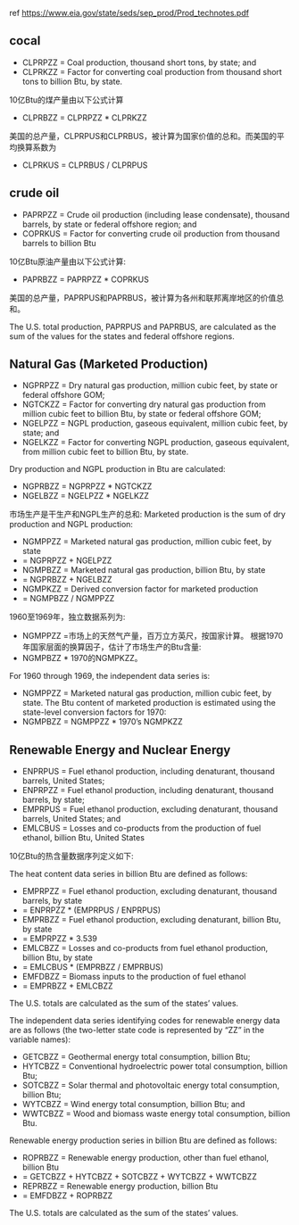 

ref https://www.eia.gov/state/seds/sep_prod/Prod_technotes.pdf

## cocal

- CLPRPZZ = Coal production, thousand short tons, by state; and
- CLPRKZZ = Factor for converting coal production from thousand short tons to billion Btu, by state.

10亿Btu的煤产量由以下公式计算
- CLPRBZZ = CLPRPZZ * CLPRKZZ

美国的总产量，CLPRPUS和CLPRBUS，被计算为国家价值的总和。而美国的平均换算系数为
- CLPRKUS = CLPRBUS / CLPRPUS

## crude oil

- PAPRPZZ = Crude oil production (including lease condensate), thousand barrels, by state or federal offshore region; and
- COPRKUS = Factor for converting crude oil production from thousand barrels to billion Btu

10亿Btu原油产量由以下公式计算:
- PAPRBZZ = PAPRPZZ * COPRKUS

美国的总产量，PAPRPUS和PAPRBUS，被计算为各州和联邦离岸地区的价值总和。

The U.S. total production, PAPRPUS and PAPRBUS, are calculated as the sum of the values for the states and federal offshore regions.

##  Natural Gas (Marketed Production)

- NGPRPZZ = Dry natural gas production, million cubic feet, by state or federal offshore GOM;
- NGTCKZZ = Factor for converting dry natural gas production from million cubic feet to billion Btu, by state or federal offshore GOM;
- NGELPZZ = NGPL production, gaseous equivalent, million cubic feet, by state; and
- NGELKZZ = Factor for converting NGPL production, gaseous equivalent, from million cubic feet to billion Btu, by state.

Dry production and NGPL production in Btu are calculated:

- NGPRBZZ = NGPRPZZ * NGTCKZZ
- NGELBZZ = NGELPZZ * NGELKZZ

市场生产是干生产和NGPL生产的总和:
Marketed production is the sum of dry production and NGPL production:
- NGMPPZZ = Marketed natural gas production, million cubic feet, by state
- = NGPRPZZ + NGELPZZ
- NGMPBZZ = Marketed natural gas production, billion Btu, by state
- = NGPRBZZ + NGELBZZ
- NGMPKZZ = Derived conversion factor for marketed production
- = NGMPBZZ / NGMPPZZ


1960至1969年，独立数据系列为:
- NGMPPZZ =市场上的天然气产量，百万立方英尺，按国家计算。
根据1970年国家层面的换算因子，估计了市场生产的Btu含量:
- NGMPBZZ * 1970的NGMPKZZ。

For 1960 through 1969, the independent data series is:
- NGMPPZZ = Marketed natural gas production, million cubic feet, by state.
The Btu content of marketed production is estimated using the state-level conversion factors for 1970:
- NGMPBZZ = NGMPPZZ * 1970’s NGMPKZZ

## Renewable Energy and Nuclear Energy

- ENPRPUS = Fuel ethanol production, including denaturant, thousand barrels, United States;
- ENPRPZZ = Fuel ethanol production, including denaturant, thousand barrels, by state;
- EMPRPUS = Fuel ethanol production, excluding denaturant, thousand barrels, United States; and
- EMLCBUS = Losses and co-products from the production of fuel ethanol, billion Btu, United States

10亿Btu的热含量数据序列定义如下:

The heat content data series in billion Btu are defined as follows:

- EMPRPZZ = Fuel ethanol production, excluding denaturant, thousand barrels, by state
- = ENPRPZZ * (EMPRPUS / ENPRPUS)
- EMPRBZZ = Fuel ethanol production, excluding denaturant, billion Btu, by state
- = EMPRPZZ * 3.539
- EMLCBZZ = Losses and co-products from fuel ethanol production, billion Btu, by state
- = EMLCBUS * (EMPRBZZ / EMPRBUS)
- EMFDBZZ = Biomass inputs to the production of fuel ethanol
- = EMPRBZZ + EMLCBZZ

The U.S. totals are calculated as the sum of the states’ values.



The independent data series identifying codes for renewable energy data are as follows (the two-letter state code is
represented by “ZZ” in the variable names):
- GETCBZZ = Geothermal energy total consumption, billion Btu;
- HYTCBZZ = Conventional hydroelectric power total consumption, billion Btu;
- SOTCBZZ = Solar thermal and photovoltaic energy total consumption, billion Btu;
- WYTCBZZ = Wind energy total consumption, billion Btu; and
- WWTCBZZ = Wood and biomass waste energy total consumption, billion Btu.

Renewable energy production series in billion Btu are defined as follows:
- ROPRBZZ = Renewable energy production, other than fuel ethanol, billion Btu
- = GETCBZZ + HYTCBZZ + SOTCBZZ + WYTCBZZ + WWTCBZZ
- REPRBZZ = Renewable energy production, billion Btu
- = EMFDBZZ + ROPRBZZ

The U.S. totals are calculated as the sum of the states’ values.
